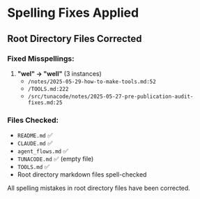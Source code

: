 # Spelling Fixes Applied

## Root Directory Files Corrected

### Fixed Misspellings:
1. **"wel" → "well"** (3 instances)
   - `/notes/2025-05-29-how-to-make-tools.md:52`
   - `/TOOLS.md:222`
   - `/src/tunacode/notes/2025-05-27-pre-publication-audit-fixes.md:25`

### Files Checked:
- `README.md` ✅
- `CLAUDE.md` ✅
- `agent_flows.md` ✅
- `TUNACODE.md` ✅ (empty file)
- `TOOLS.md` ✅
- Root directory markdown files spell-checked

All spelling mistakes in root directory files have been corrected.
